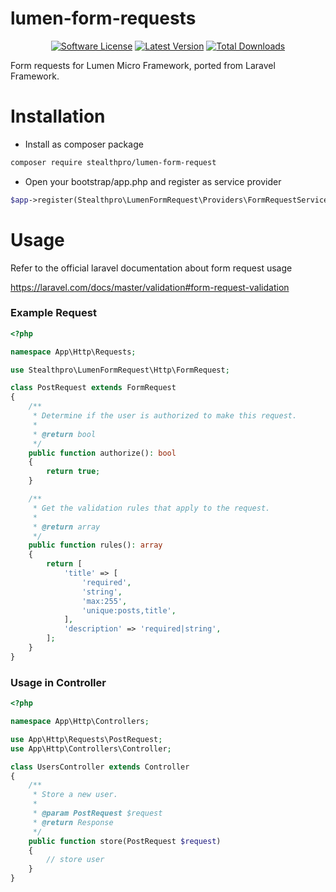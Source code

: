 # lumen-form-requests

<p align="center">
<a href="LICENSE"><img src="https://img.shields.io/badge/license-MIT-brightgreen.svg?style=flat-square" alt="Software License"></img></a>
<a href="https://github.com/stealthpro/lumen-form-request/releases"><img src="https://img.shields.io/github/release/stealthpro/lumen-form-request.svg?style=flat-square" alt="Latest Version"></img></a>
<a href="https://packagist.org/packages/stealthpro/lumen-form-request"><img src="https://img.shields.io/packagist/dt/stealthpro/lumen-form-request.svg?style=flat-square" alt="Total Downloads"></img></a>
</p>

Form requests for Lumen Micro Framework, ported from Laravel Framework.

# Installation

* Install as composer package

```bash
composer require stealthpro/lumen-form-request
```

* Open your bootstrap/app.php and register as service provider  

```php
$app->register(Stealthpro\LumenFormRequest\Providers\FormRequestServiceProvider::class);
```

# Usage

Refer to the official laravel documentation about form request usage

<a href="https://laravel.com/docs/master/validation#form-request-validation">https://laravel.com/docs/master/validation#form-request-validation</a>


### Example Request

```php
<?php

namespace App\Http\Requests;

use Stealthpro\LumenFormRequest\Http\FormRequest;

class PostRequest extends FormRequest
{
    /**
     * Determine if the user is authorized to make this request.
     *
     * @return bool
     */
    public function authorize(): bool
    {
        return true;
    }

    /**
     * Get the validation rules that apply to the request.
     *
     * @return array
     */
    public function rules(): array
    {
        return [
            'title' => [
                'required',
                'string',
                'max:255',
                'unique:posts,title',
            ],
            'description' => 'required|string',
        ];
    }
}
```

### Usage in Controller

```php
<?php

namespace App\Http\Controllers;

use App\Http\Requests\PostRequest;
use App\Http\Controllers\Controller;

class UsersController extends Controller
{
    /**
     * Store a new user.
     *
     * @param PostRequest $request
     * @return Response
     */
    public function store(PostRequest $request)
    {
        // store user
    }
}
```
